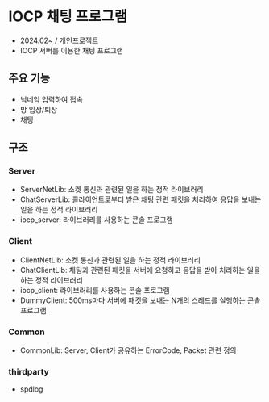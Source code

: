 # IOCP 채팅 프로그램
- 2024.02~ / 개인프로젝트 <br/>
- IOCP 서버를 이용한 채팅 프로그램

## 주요 기능
- 닉네임 입력하여 접속
- 방 입장/퇴장
- 채팅

## 구조
### Server
- ServerNetLib: 소켓 통신과 관련된 일을 하는 정적 라이브러리
- ChatServerLib: 클라이언트로부터 받은 채팅 관련 패킷을 처리하여 응답을 보내는 일을 하는 정적 라이브러리
- iocp_server: 라이브러리를 사용하는 콘솔 프로그램

### Client
- ClientNetLib: 소켓 통신과 관련된 일을 하는 정적 라이브러리
- ChatClientLib: 채팅과 관련된 패킷을 서버에 요청하고 응답을 받아 처리하는 일을 하는 정적 라이브러리
- iocp_client: 라이브러리를 사용하는 콘솔 프로그램
- DummyClient: 500ms마다 서버에 패킷을 보내는 N개의 스레드를 실행하는 콘솔 프로그램

### Common
- CommonLib: Server, Client가 공유하는 ErrorCode, Packet 관련 정의

### thirdparty
- spdlog
